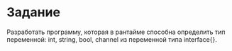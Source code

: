 # Задание
Разработать программу, которая в рантайме способна определить тип переменной: int, string, bool, channel из переменной типа interface{}.